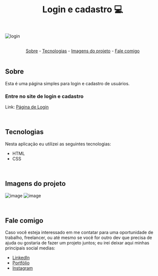 <h1 align="center">Login e cadastro 💻</h1>

<br>

![login](https://user-images.githubusercontent.com/75648386/195449244-6146e4e9-c2ed-477d-bd3a-310c2453193f.gif)

<br>

<div align="center">
  <a href="#sobre">Sobre</a> -
  <a href="#tecnologias">Tecnologias</a> -
  <a href="#imagens-do-projeto">Imagens do projeto</a> -
  <a href="#fale-comigo">Fale comigo</a>
</div>

<br>

## Sobre

<p>Esta é uma página simples para login e cadastro de usuários.</p>

### Entre no site de login e cadastro

Link: <a href="https://luizmeraki.github.io/PaginaLogin/" target="blank">Página de Login</a>

<br>

## Tecnologias

<p>Nesta aplicação eu utilizei as seguintes tecnologias:</p>

<ul>
  <li>HTML</li>
  <li>CSS</li>
</ul>

<br>

## Imagens do projeto

![image](https://user-images.githubusercontent.com/75648386/178262756-dc7f437f-6ae3-44b6-bbf5-368e8a604158.png)
![image](https://user-images.githubusercontent.com/75648386/195449595-23e6dd03-d861-4d43-a945-1438966bbc89.png)

<br>

## Fale comigo

<p>Caso você esteja interessado em me contatar para uma oportunidade de trabalho, freelancer, ou até mesmo se você for outro dev que precisa de ajuda ou gostaria de fazer
  um projeto juntos; eu irei deixar aqui minhas principais social medias:
</p>

<ul>
  <li><a href="https://www.linkedin.com/in/luiz-henrique-dev-frontend/" target="_blank">LinkedIn</a></li>
  <li><a href="https://portfolio-luizmeraki.vercel.app/" target="_blank">Portfólio</a></li>
  <li><a href="https://www.instagram.com/luizmeraki/" target="_blank">Instagram</a></li>
</ul>
